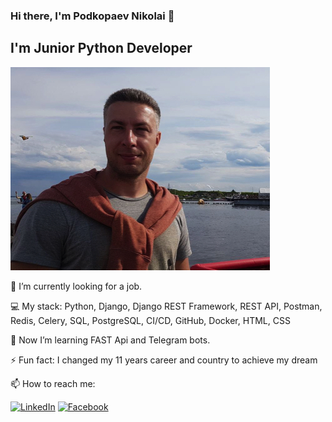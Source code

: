 ### Hi there, I'm Podkopaev Nikolai 👋

## I'm Junior Python Developer
![Photo](https://github.com/ForwardingAgent/ForwardingAgent/blob/main/FotoCV_1.jpeg)

🔭 I’m currently looking for a job.

:computer: My stack: Python, Django, Django REST Framework, REST API, Postman, Redis, Celery, SQL, PostgreSQL, CI/CD, GitHub, Docker, HTML, CSS


🌱 Now I’m learning FAST Api and Telegram bots.


⚡ Fun fact: I changed my 11 years career and country to achieve my dream


📫 How to reach me: 

[![LinkedIn][linkedin-shield]][linkedin-url]
[![Facebook][Facebook-shield]][Facebook-url]



[linkedin-shield]: https://img.shields.io/badge/linkedin-%230077B5.svg?style=for-the-badge&logo=linkedin&logoColor=white
[linkedin-url]: https://linkedin.com/in/npodkopaev

[Facebook-shield]: https://img.shields.io/badge/Facebook-%231877F2.svg?style=for-the-badge&logo=Facebook&logoColor=white
[Facebook-url]: https://www.facebook.com/nikolay.podkopaev


